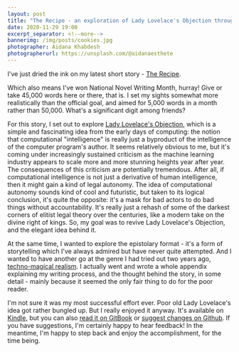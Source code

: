 ```yaml
---
layout: post
title: "The Recipe - an exploration of Lady Lovelace's Objection through epistolary techno-magical realism"
date: 2020-11-29 19:00
excerpt_separator: <!--more-->
bannerimg: /img/posts/cookies.jpg
photographer: Aidana Khabdesh
photographerurl: https://unsplash.com/@aidanaesthete
---
```


I've just dried the ink on my latest short story - [The Recipe](https://www.amazon.com/Recipe-Shai-Sachs-ebook/dp/B08RBLN1YP).

<!--more-->

Which also means I've won National Novel Writing Month, hurray! Give or take 45,000 words here or there, that is. I set my sights somewhat more realistically than the official goal, and aimed for 5,000 words in a month rather than 50,000. What's a significant digit among friends?

For this story, I set out to explore [Lady Lovelace's Objection](https://plato.stanford.edu/entries/turing-test/#LadLovObj), which is a simple and fascinating idea from the early days of computing: the notion that computational "intelligence" is really just a byproduct of the intelligence of the computer program's author. It seems relatively obvious to me, but it's coming under increasingly sustained criticism as the machine learning industry appears to scale more and more stunning heights year after year. The consequences of this criticism are potentially tremendous. After all, if computational intelligence is not just a derivative of human intelligence, then it might gain a kind of legal autonomy. The idea of computational autonomy sounds kind of cool and futuristic, but taken to its logical conclusion, it's quite the opposite: it's a mask for bad actors to do bad things without accountability. It's really just a rehash of some of the darkest corners of elitist legal theory over the centuries, like a modern take on the divine right of kings. So, my goal was to revive Lady Lovelace's Objection, and the elegant idea behind it.

At the same time, I wanted to explore the epistolary format - it's a form of storytelling which I've always admired but have never quite attempted. And I wanted to have another go at the genre I had tried out two years ago, [techno-magical realism](https://shaisachs.com/2018/05/05/the-menu.html). I actually went and wrote a whole appendix explaining my writing process, and the thought behind the story, in some detail - mainly because it seemed the only fair thing to do for the poor reader.

I'm not sure it was my most successful effort ever. Poor old Lady Lovelace's idea got rather bungled up. But I really enjoyed it anyway. It's available on [Kindle](https://www.amazon.com/Recipe-Shai-Sachs-ebook/dp/B08RBLN1YP), but you can also [read it on GitBook](https://shaisachs.gitbook.io/the-recipe/) or [suggest changes on Github](https://github.com/shaisachs/the-recipe/). If you have suggestions, I'm certainly happy to hear feedback! In the meantime, I'm happy to step back and enjoy the accomplishment, for the time being.